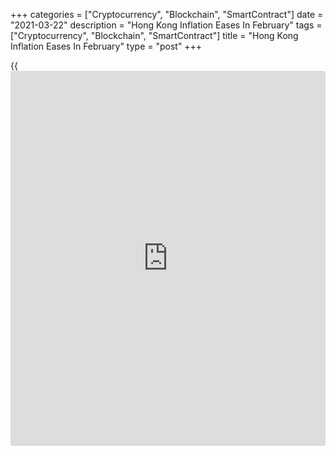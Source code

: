 +++
categories = ["Cryptocurrency", "Blockchain", "SmartContract"]
date = "2021-03-22"
description = "Hong Kong Inflation Eases In February"
tags = ["Cryptocurrency", "Blockchain", "SmartContract"]
title = "Hong Kong Inflation Eases In February"
type = "post"
+++

{{<iframe id="large-banner" src="https://www.bounty.group/#slide=5.0" width="100%" height="600" scrolling="no" style="border: 0px solid rgb(216, 221, 230); border-radius: 3px;">}}

Hong Kong's consumer prices increased in February, albeit at a softer
pace, data from the Census and Statistics Department showed on Monday.

The composite consumer price index rose 0.3 percent year-on-year in
February, after a 1.9 percent increase in January.

Excluding the effects of all government one-off relief measures, the
composite consumer price index decreased 0.1 percent yearly in February,
following a 0.5 percent decline in the previous month.

"Taking the first two months of 2021 together to neutralize the
distortions caused by the timing of the Lunar New Year, underlying
consumer prices registered a small year-on-year decline of 0.3 percent,
mainly reflecting the narrowed increase in food prices and the enlarged
fall in private housing rentals," a government spokesman said.

"Looking ahead, as it will take time for global and local economic
activities to return to pre-recession levels, price pressures should
stay mild in the near term," spokesman said.

For comments and feedback [contact](https://www.playgroundfx.com/contact/): editorial@rtt[news](https://www.letsplayfx.com/blog/forex-news-website/).com

[Economic News][1]

 **What parts of the world are seeing the best (and worst) economic
performances lately? Click[here][2] to check out our [Econ Scorecard][2]
and find out! See up-to-the-moment [ranking](https://www.playgroundfx.com/blog/crypto-exchange-ranking/)s for the best and worst
performers in [GDP][2], [unemployment rate][3], [inflation][4] and much
more.**

   1. www.rtt[news](https://www.letsplayfx.com/blog/forex-news-website/).com/Content/EconomicNews.aspx
   2. www.rtt[news](https://www.letsplayfx.com/blog/forex-news-website/).com/economic-scorecard/world-rank/GDP/highest-performance.aspx
   3. www.rtt[news](https://www.letsplayfx.com/blog/forex-news-website/).com/economic-scorecard/world-rank/unemployment-rate/lowest-performance.aspx
   4. www.rtt[news](https://www.letsplayfx.com/blog/forex-news-website/).com/economic-scorecard/world-rank/CPI/highest-performance.aspx